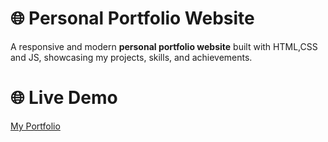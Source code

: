 # 🌐 Personal Portfolio Website

A responsive and modern **personal portfolio website** built with HTML,CSS and JS, showcasing my projects, skills, and achievements.  

# 🌐 Live Demo

[My Portfolio](https://your-portfolio-link.com)

